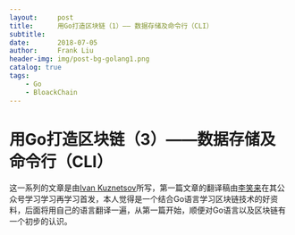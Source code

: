 ```yaml
---
layout:     post
title:      用Go打造区块链（1）—— 数据存储及命令行（CLI）
subtitle:   
date:       2018-07-05
author:     Frank Liu
header-img: img/post-bg-golang1.png
catalog: true
tags:
    - Go
    - BloackChain
---
```


# 用Go打造区块链（3）——数据存储及命令行（CLI）

这一系列的文章是由[Ivan Kuznetsov](https://link.zhihu.com/?target=https%3A//jeiwan.cc/)所写，第一篇文章的翻译稿由[李笑来](https://www.zhihu.com/people/xiaolai/activities)在其公众号学习学习再学习首发，本人觉得是一个结合Go语言学习区块链技术的好资料，后面将用自己的语言翻译一遍，从第一篇开始，顺便对Go语言以及区块链有一个初步的认识。

## 

